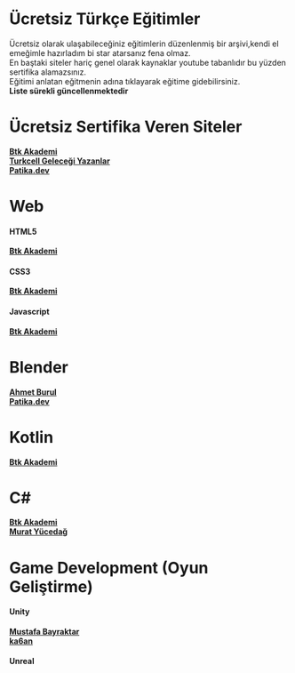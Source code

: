 # Ücretsiz Türkçe Eğitimler
Ücretsiz olarak ulaşabileceğiniz eğitimlerin düzenlenmiş bir arşivi,kendi el emeğimle hazırladım bi star atarsanız fena olmaz. <br>
En baştaki siteler hariç genel olarak kaynaklar youtube tabanlıdır bu yüzden sertifika alamazsınız. <br>
Eğitimi anlatan eğitmenin adına tıklayarak eğitime gidebilirsiniz. <br>
<b> Liste sürekli güncellenmektedir <b/>

# Ücretsiz Sertifika Veren Siteler
 <a href="https://www.btkakademi.gov.tr/portal"> Btk Akademi<a/>
 <br>
 <a href="https://gelecegiyazanlar.turkcell.com.tr/egitimler"> Turkcell Geleceği Yazanlar<a/>
  <br>
  <a href="https://academy.patika.dev/tr/paths"> Patika.dev<a/>
  <br>

 # Web
 #### HTML5 
   <a href="https://www.btkakademi.gov.tr/portal/course/html5-ile-web-gelistirme-13200"> Btk Akademi<a/>
   <br>

  #### CSS3 
  <a href="https://www.btkakademi.gov.tr/portal/course/css-temelleri-20447"> Btk Akademi<a/>
   <br>
   
  #### Javascript
   <a href="https://www.btkakademi.gov.tr/portal/course/javascript-temelleri-25317"> Btk Akademi<a/>
   <br>   
  
  # Blender
  <a href="https://www.youtube.com/playlist?list=PLkQYE3VrwEm3JUJcdAmD-0ndEpBoJBA4u"> Ahmet Burul<a/>
   <br>
    <a href="https://academy.patika.dev/tr/courses/temel-blender-egitimi"> Patika.dev<a/>
   <br>

   # Kotlin
   <a href="https://www.btkakademi.gov.tr/portal/course/kotlin-ile-android-mobil-uygulama-gelistirme-temel-seviye-10274"> Btk Akademi<a/>
   <br>
 
   # C#
   <a href="https://www.btkakademi.gov.tr/portal/course/c-7008"> Btk Akademi<a/>
   <br>
     <a href="https://www.youtube.com/playlist?list=PLKnjBHu2xXNPkeQtMOJczzEO6LK5OV35K"> Murat Yücedağ<a/>
   <br>
  
# Game Development (Oyun Geliştirme)
 #### Unity
<a href="https://www.youtube.com/playlist?list=PLLnJIFQamFAeIdo8GY1PLjjHXM8-Uv9Rc"> Mustafa Bayraktar<a/>
   <br>
<a href="https://www.youtube.com/playlist?list=PLAP1GY1YwkrdiEsjnp9xXe810eq-s8jPP"> ka6an<a/>
   <br>
   
  #### Unreal
 
